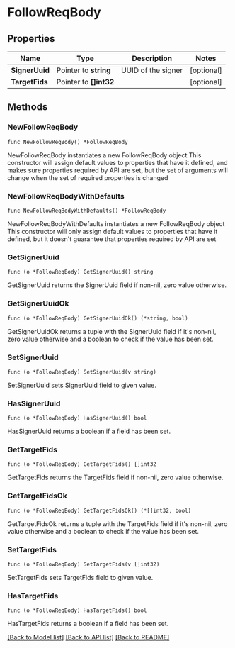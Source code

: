 # FollowReqBody

## Properties

Name | Type | Description | Notes
------------ | ------------- | ------------- | -------------
**SignerUuid** | Pointer to **string** | UUID of the signer | [optional] 
**TargetFids** | Pointer to **[]int32** |  | [optional] 

## Methods

### NewFollowReqBody

`func NewFollowReqBody() *FollowReqBody`

NewFollowReqBody instantiates a new FollowReqBody object
This constructor will assign default values to properties that have it defined,
and makes sure properties required by API are set, but the set of arguments
will change when the set of required properties is changed

### NewFollowReqBodyWithDefaults

`func NewFollowReqBodyWithDefaults() *FollowReqBody`

NewFollowReqBodyWithDefaults instantiates a new FollowReqBody object
This constructor will only assign default values to properties that have it defined,
but it doesn't guarantee that properties required by API are set

### GetSignerUuid

`func (o *FollowReqBody) GetSignerUuid() string`

GetSignerUuid returns the SignerUuid field if non-nil, zero value otherwise.

### GetSignerUuidOk

`func (o *FollowReqBody) GetSignerUuidOk() (*string, bool)`

GetSignerUuidOk returns a tuple with the SignerUuid field if it's non-nil, zero value otherwise
and a boolean to check if the value has been set.

### SetSignerUuid

`func (o *FollowReqBody) SetSignerUuid(v string)`

SetSignerUuid sets SignerUuid field to given value.

### HasSignerUuid

`func (o *FollowReqBody) HasSignerUuid() bool`

HasSignerUuid returns a boolean if a field has been set.

### GetTargetFids

`func (o *FollowReqBody) GetTargetFids() []int32`

GetTargetFids returns the TargetFids field if non-nil, zero value otherwise.

### GetTargetFidsOk

`func (o *FollowReqBody) GetTargetFidsOk() (*[]int32, bool)`

GetTargetFidsOk returns a tuple with the TargetFids field if it's non-nil, zero value otherwise
and a boolean to check if the value has been set.

### SetTargetFids

`func (o *FollowReqBody) SetTargetFids(v []int32)`

SetTargetFids sets TargetFids field to given value.

### HasTargetFids

`func (o *FollowReqBody) HasTargetFids() bool`

HasTargetFids returns a boolean if a field has been set.


[[Back to Model list]](../README.md#documentation-for-models) [[Back to API list]](../README.md#documentation-for-api-endpoints) [[Back to README]](../README.md)


